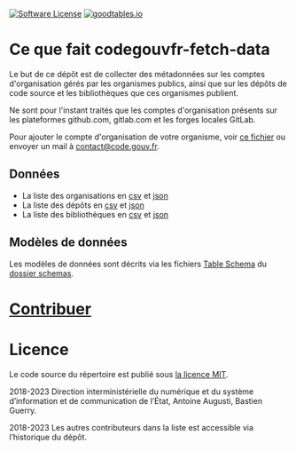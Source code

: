 [![Software License](https://img.shields.io/badge/Licence-MIT-orange.svg?style=flat-square)](https://git.sr.ht/~etalab/codegouvfr-fetch-data/tree/master/item/LICENSE.md) [![goodtables.io](https://goodtables.io/badge/github/etalab/data-codes-sources-fr.svg)](https://goodtables.io/github/etalab/data-codes-sources-fr)

# Ce que fait codegouvfr-fetch-data

Le but de ce dépôt est de collecter des métadonnées sur les comptes d'organisation gérés par les organismes publics, ainsi que sur les dépôts de code source et les bibliothèques que ces organismes publient.

Ne sont pour l'instant traités que les comptes d'organisation présents sur les plateformes github.com, gitlab.com et les forges locales GitLab.

Pour ajouter le compte d'organisation de votre organisme, voir [ce fichier](https://git.sr.ht/~etalab/codegouvfr-sources/blob/master/comptes-organismes-publics.yml) ou envoyer un mail à [contact@code.gouv.fr](mailto:contact@code.gouv.fr).

## Données

- La liste des organisations en [csv](https://code.gouv.fr/data/organizations/csv/all.csv) et [json](https://code.gouv.fr/data/organizations/json/all.json)
- La liste des dépôts en [csv](https://code.gouv.fr/data/repositories/csv/all.csv) et [json](https://code.gouv.fr/data/repositories/json/all.json)
- La liste des bibliothèques en [csv](https://code.gouv.fr/data/libraries/csv/all.csv) et [json](https://code.gouv.fr/data/libraries/json/all.json)

## Modèles de données

Les modèles de données sont décrits via les fichiers [Table Schema](https://frictionlessdata.io/specs/table-schema/) du [dossier schemas](./schemas/).

# [Contribuer](CONTRIBUTING.md)

# Licence

Le code source du répertoire est publié sous [la licence MIT](LICENSE.md).

2018-2023 Direction interministérielle du numérique et du système d’information et de communication de l’État, Antoine Augusti, Bastien Guerry.

2018-2023 Les autres contributeurs dans la liste est accessible via l’historique du dépôt.
